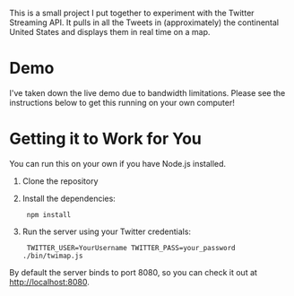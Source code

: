 This is a small project I put together to experiment with the Twitter Streaming API. It pulls in all the Tweets in (approximately) the continental United States and displays them in real time on a map.

Demo
====

I've taken down the live demo due to bandwidth limitations. Please see the instructions below to get this running on your own computer!

Getting it to Work for You
==========================

You can run this on your own if you have Node.js installed.

1. Clone the repository
2. Install the dependencies:

        npm install

3. Run the server using your Twitter credentials:

        TWITTER_USER=YourUsername TWITTER_PASS=your_password ./bin/twimap.js

By default the server binds to port 8080, so you can check it out at [http://localhost:8080](http://localhost:8080).
